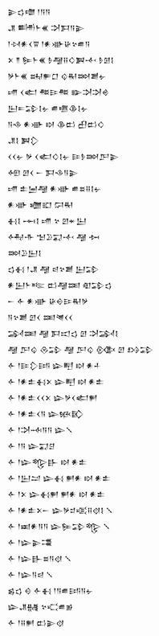 <div class='block'>
<div class='line'>𒉌𒌓𒈩 𒁹𒀀𒀀</div>
<div class='line'>𒂗 𒌦𒈨𒌍 𒋫𒁕𒀀𒉌</div>
<div class='line'>𒁹𒀴𒀭𒌋𒐊 𒁹𒀭𒀝𒄩𒆳𒌑𒀀</div>
<div class='line'>𒉽 𒈫 𒌉𒈨𒌍 𒊩𒆷𒍝𒄭𒀉𒋾 𒊩𒌆𒋙</div>
<div class='line'>𒃻𒈨𒌍 𒊻𒊓𒆸 𒌒𒊑𒇷𒋢𒉡</div>
<div class='line'>𒋬 𒌋𒅗 𒍣𒄿𒍣 𒅔𒋫𒋫𒄴</div>
<div class='line'>𒌨𒋰𒁉𒋙𒉡 𒌑𒍠𒆠𒋙𒉡</div>
<div class='line'>𒀀𒈾 𒀭𒀝 𒊭 𒆠𒆗 𒌷𒆗𒄭</div>
<div class='line'>𒂗𒋙 𒀉𒁷</div>
<div class='line'>𒌋𒌋𒉡 𒃻 𒌋𒅗𒄭𒋙𒉡 𒄿𒊩𒇷𒂅𒉌</div>
<div class='line'>𒅇 𒇻𒌋 𒀸 𒁕𒈾𒀀𒉌</div>
<div class='line'>𒋬 𒉺𒅁𒆷 𒀭𒀝 𒌑𒊺𒍝𒋙𒉡</div>
<div class='line'>𒀭𒀝 𒁾𒊬 𒁶𒊑</div>
<div class='line'>𒈬𒋙 𒆰𒋙 𒋬 𒆳 𒇻𒄬𒌨</div>
<div class='line'>𒅈𒋥 𒈠𒊒𒍑𒋾 𒆷 𒁔</div>
<div class='line'>𒇷𒊒𒌨𒋙</div>
<div class='line'>𒌓𒈬 𒁹𒂗 𒆷 𒁀𒆳𒋢 𒌨𒁉</div>
<div class='line'>𒀭𒌨𒈨𒌈 𒆗𒆷𒌅 𒊏𒁉𒌓</div>
<div class='line'>𒀸 𒅆 𒀭𒀝 𒄩𒀪𒄿𒊑𒃻</div>
<div class='line'>𒀀𒆳𒋢 𒇻𒌋 𒌅𒇴𒌋𒌋</div>
<div class='line'>𒋆𒌅 𒆷 𒁕𒀊𒌓 𒇻 𒋫𒋆𒋙</div>
<div class='line'>𒆷 𒂅𒌒 𒊮𒁉 𒆷 𒂅𒌒 𒍜 𒇻 𒋳𒁉</div>
<div class='line'>𒅆 𒁹𒄿𒁷𒅀 𒇽𒋃 𒊭 𒀭𒈦</div>
<div class='line'>𒅆 𒁹𒀭𒉺𒈬𒉽 𒇽𒋃 𒊭 𒀭𒉺</div>
<div class='line'>𒅆 𒁹𒀭𒉺𒌋𒌋𒉽 𒇽𒃻𒌋𒅗𒂍</div>
<div class='line'>𒅆 𒁹𒀭𒉺𒌋𒀀 𒇽𒁮𒃼</div>
<div class='line'>𒅆 𒁹𒋫𒁄𒀀𒀀 𒇽𒑳</div>
<div class='line'>𒅆 𒁹𒀀 𒇽𒍑𒆪</div>
<div class='line'>𒅆 𒁹𒇽𒈜𒃲 𒊭 𒀭𒉺</div>
<div class='line'>𒅆 𒁹𒌨𒁺 𒇽𒈬 𒂍𒀭 𒊭 𒀭𒉺</div>
<div class='line'>𒅆 𒁹𒉽 𒇽𒈬𒂍 𒂍𒀭 𒊭 𒀭𒉺</div>
<div class='line'>𒅆 𒁹𒀭𒉺𒉽𒀸 𒇽𒃻𒄑𒄤𒍝𒋼𒋙 𒑳</div>
<div class='line'>𒅆 𒁹𒀜𒀭𒀀𒀀 𒇽𒌉𒁉𒈜 𒑳</div>
<div class='line'>𒅆 𒁹𒇽𒉌𒃮</div>
<div class='line'>𒅆 𒁹𒇽𒃲𒊺𒀀𒋼 𒑳</div>
<div class='line'>𒅆 𒁹𒇽𒀀𒁀 𒑳</div>
<div class='line'>𒌗𒌓 𒄰 𒅆𒈬 𒁹𒀀𒌑𒅀𒀀𒉡</div>
<div class='line'>𒇽𒂗𒉆 𒆳𒄣𒌑𒂊</div>
<div class='line'>𒅆 𒁹𒍝𒂍 𒆗𒉌𒋼</div>
</div>